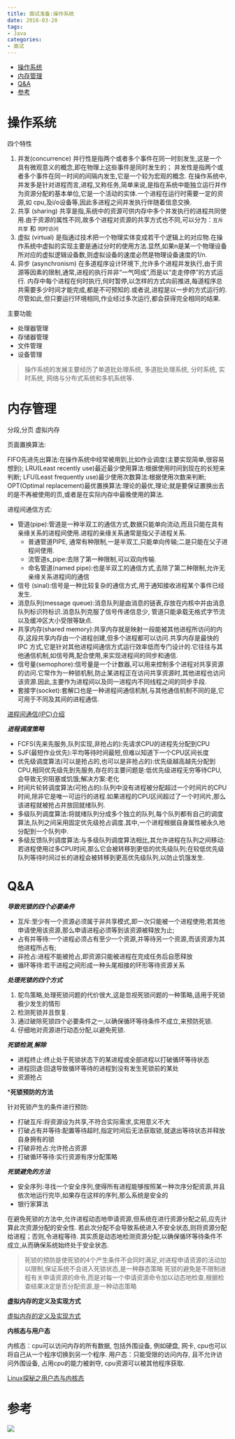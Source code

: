 ```yaml
---
title: 面试准备:操作系统
date: 2018-03-20
tags:
- Java
categories:
- 面试
---
```

<!-- TOC -->

- [操作系统](#操作系统)
- [内存管理](#内存管理)
- [Q&A](#qa)
- [参考](#参考)

<!-- /TOC -->

# 操作系统

四个特性
1. 并发(concurrence)
并行性是指两个或者多个事件在同一时刻发生,这是一个具有微观意义的概念,即在物理上这些事件是同时发生的；
并发性是指两个或者多个事件在同一时间的间隔内发生,它是一个较为宏观的概念.
在操作系统中,并发多是针对进程而言,进程,又称任务,简单来说,是指在系统中能独立运行并作为资源分配的基本单位,它是一个活动的实体.一个进程在运行时需要一定的资源,如 cpu,及i/o设备等,因此多进程之间并发执行伴随着信息交换.
2. 共享 (sharing)
共享是指,系统中的资源可供内存中多个并发执行的进程共同使用.由于资源的属性不同,故多个进程对资源的共享方式也不同,可以分为：`互斥共享` 和 `同时访问`
3. 虚拟 (virtual)
是指通过技术把一个物理实体变成若干个逻辑上的对应物.在操作系统中虚拟的实现主要是通过分时的使用方法.显然,如果n是某一个物理设备所对应的虚拟逻辑设备数,则虚拟设备的速度必然是物理设备速度的1/n.
4. 异步 (asynchronism)
在多道程序设计环境下,允许多个进程并发执行,由于资源等因素的限制,通常,进程的执行并非“一气呵成”,而是以“走走停停”的方式运行.
内存中每个进程在何时执行,何时暂停,以怎样的方式向前推进,每道程序总共需要多少时间才能完成,都是不可预知的.或者说,进程是以一步的方式运行的.尽管如此,但只要运行环境相同,作业经过多次运行,都会获得完全相同的结果.

主要功能
* 处理器管理
* 存储器管理
* 文件管理
* 设备管理

> 操作系统的发展主要经历了单道批处理系统, 多道批处理系统, 分时系统, 实时系统, 网络与分布式系统和多机系统等.

# 内存管理

分段,分页
虚拟内存

页面置换算法:

FIFO先进先出算法:在操作系统中经常被用到,比如作业调度(主要实现简单,很容易想到);
LRU(Least recently use)最近最少使用算法:根据使用时间到现在的长短来判断;
LFU(Least frequently use)最少使用次数算法:根据使用次数来判断;
OPT(Optimal replacement)最优置换算法:理论的最优,理论;就是要保证置换出去的是不再被使用的页,或者是在实际内存中最晚使用的算法.

进程间通信方式:

* 管道(pipe):管道是一种半双工的通信方式,数据只能单向流动,而且只能在具有亲缘关系的进程间使用.进程的亲缘关系通常是指父子进程关系.
    * 普通管道PIPE, 通常有种限制,一是半双工,只能单向传输;二是只能在父子进程间使用.
    * 流管道s_pipe:去除了第一种限制,可以双向传输.
    * 命名管道(named pipe):也是半双工的通信方式,去除了第二种限制,允许无亲缘关系进程间的通信
* 信号 (sinal):信号是一种比较复杂的通信方式,用于通知接收进程某个事件已经发生.
* 消息队列(message queue):消息队列是由消息的链表,存放在内核中并由消息队列标识符标识.消息队列克服了信号传递信息少, 管道只能承载无格式字节流以及缓冲区大小受限等缺点.
* 共享内存(shared memory):共享内存就是映射一段能被其他进程所访问的内存,这段共享内存由一个进程创建,但多个进程都可以访问.共享内存是最快的 IPC 方式,它是针对其他进程间通信方式运行效率低而专门设计的.它往往与其他通信机制,如信号两,配合使用,来实现进程间的同步和通信.
* 信号量(semophore):信号量是一个计数器,可以用来控制多个进程对共享资源的访问.它常作为一种锁机制,防止某进程正在访问共享资源时,其他进程也访问该资源.因此,主要作为进程间以及同一进程内不同线程之间的同步手段.
* 套接字(socket):套解口也是一种进程间通信机制,与其他通信机制不同的是,它可用于不同及其间的进程通信.

[进程间通信(IPC)介绍](http://www.cnblogs.com/CheeseZH/p/5264465.html)

***进程调度策略***

* FCFS(先来先服务,队列实现,非抢占的):先请求CPU的进程先分配到CPU
* SJF(最短作业优先):平均等待时间最短,但难以知道下一个CPU区间长度
* 优先级调度算法(可以是抢占的,也可以是非抢占的):优先级越高越先分配到CPU,相同优先级先到先服务,存在的主要问题是:低优先级进程无穷等待CPU,会导致无穷阻塞或饥饿;解决方案:老化
* 时间片轮转调度算法(可抢占的):队列中没有进程被分配超过一个时间片的CPU时间,除非它是唯一可运行的进程.如果进程的CPU区间超过了一个时间片,那么该进程就被抢占并放回就绪队列.
* 多级队列调度算法:将就绪队列分成多个独立的队列,每个队列都有自己的调度算法,队列之间采用固定优先级抢占调度.其中,一个进程根据自身属性被永久地分配到一个队列中.
* 多级反馈队列调度算法:与多级队列调度算法相比,其允许进程在队列之间移动:若进程使用过多CPU时间,那么它会被转移到更低的优先级队列;在较低优先级队列等待时间过长的进程会被转移到更高优先级队列,以防止饥饿发生.


# Q&A

***导致死锁的四个必要条件***

* 互斥:至少有一个资源必须属于非共享模式,即一次只能被一个进程使用;若其他申请使用该资源,那么申请进程必须等到该资源被释放为止;
* 占有并等待:一个进程必须占有至少一个资源,并等待另一个资源,而该资源为其他进程所占有;
* 非抢占:进程不能被抢占,即资源只能被进程在完成任务后自愿释放
* 循环等待:若干进程之间形成一种头尾相接的环形等待资源关系

***处理死锁的四个方式***

1. 鸵鸟策略,处理死锁问题的代价很大,这是忽视死锁问题的一种策略,适用于死锁极少发生的情形
2. 检测死锁并且恢复.
3. 通过破除死锁四个必要条件之一,以确保循环等待条件不成立,来预防死锁.
4. 仔细地对资源进行动态分配,以避免死锁.

***死锁检测,解除***

* 进程终止:终止处于死锁状态下的某进程或全部进程以打破循环等待状态
* 进程回退:回退导致循环等待的进程到没有发生死锁前的某处
* 资源抢占

***死锁预防的方法**

针对死锁产生的条件进行预防:
* 打破互斥:将资源设为共享,不符合实际需求,实用意义不大
* 打破占有并等待:配置等待超时,指定时间后无法获取锁,就退出等待状态并释放自身拥有的锁
* 打破非抢占:允许抢占资源
* 打破循环等待:实行资源有序分配策略

***死锁避免的方法***

* 安全序列:寻找一个安全序列,使得所有进程能够按照某一种次序分配资源,并且依次地运行完毕,如果存在这样的序列,那么系统是安全的
* 银行家算法

在避免死锁的方法中,允许进程动态地申请资源,但系统在进行资源分配之前,应先计算此次资源分配的安全性.
若此次分配不会导致系统进入不安全状态,则将资源分配给进程；否则,令进程等待.
其实质是动态地检测资源分配,以确保循环等待条件不成立,从而确保系统始终处于安全状态.

> 死锁的预防是使死锁的4个产生条件不会同时满足,对进程申请资源的活动加以限制,保证系统不会进入死锁状态,是一种静态策略
> 死锁的避免是不限制进程有关申请资源的命令,而是对每一个申请资源命令加以动态地检查,根据检查结果决定是否分配资源,是一种动态策略

**虚拟内存的定义及实现方式**

[虚拟内存的定义及实现方式](https://blog.csdn.net/u014590757/article/details/80452618)

**内核态与用户态**

内核态：cpu可以访问内存的所有数据, 包括外围设备, 例如硬盘, 网卡, cpu也可以将自己从一个程序切换到另一个程序.
用户态：只能受限的访问内存, 且不允许访问外围设备, 占用cpu的能力被剥夺, cpu资源可以被其他程序获取.

[Linux探秘之用户态与内核态](https://www.cnblogs.com/bakari/p/5520860.html)

<!--
* 进程的有哪几种状态,状态转换图,及导致转换的事件
* 内存连续分配方式采用的几种算法及各自优劣
* 基本分页储存管理方式
* 基本分段储存管理方式
* 分段分页方式的比较各自优缺点
* 几种页面置换算法,会算所需换页数
为什么要内存对齐;
为什么会有大端小端,htol这一类函数的作用;
-->


# 参考

[]()

[![](https://static.segmentfault.com/v-5b1df2a7/global/img/creativecommons-cc.svg)](https://creativecommons.org/licenses/by-nc-nd/4.0/)